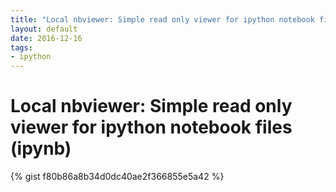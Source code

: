 ```yaml
---
title: "Local nbviewer: Simple read only viewer for ipython notebook files (ipynb)"
layout: default
date: 2016-12-16
tags:
- ipython
---
```


# Local nbviewer: Simple read only viewer for ipython notebook files (ipynb)

{% gist f80b86a8b34d0dc40ae2f366855e5a42 %}
